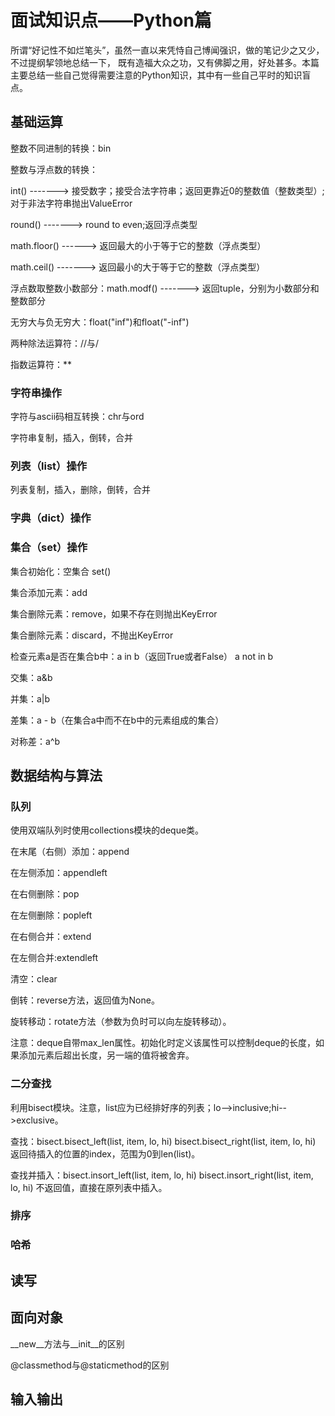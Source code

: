 # 面试知识点——Python篇


所谓“好记性不如烂笔头”，虽然一直以来凭恃自己博闻强识，做的笔记少之又少，不过提纲挈领地总结一下，
既有造福大众之功，又有佛脚之用，好处甚多。本篇主要总结一些自己觉得需要注意的Python知识，其中有一些自己平时的知识盲点。

## 基础运算

整数不同进制的转换：bin

整数与浮点数的转换：

int() -------> 接受数字；接受合法字符串；返回更靠近0的整数值（整数类型）;对于非法字符串抛出ValueError

round() -------> round to even;返回浮点类型

math.floor() ------> 返回最大的小于等于它的整数（浮点类型）

math.ceil() -------> 返回最小的大于等于它的整数（浮点类型）

浮点数取整数小数部分：math.modf() -------> 返回tuple，分别为小数部分和整数部分

无穷大与负无穷大：float("inf")和float("-inf")

两种除法运算符：//与/

指数运算符：**

### 字符串操作

字符与ascii码相互转换：chr与ord

字符串复制，插入，倒转，合并

### 列表（list）操作

列表复制，插入，删除，倒转，合并

### 字典（dict）操作

### 集合（set）操作

集合初始化：空集合 set()

集合添加元素：add

集合删除元素：remove，如果不存在则抛出KeyError

集合删除元素：discard，不抛出KeyError

检查元素a是否在集合b中：a in b（返回True或者False） a not in b

交集：a&b

并集：a|b

差集：a - b（在集合a中而不在b中的元素组成的集合）

对称差：a^b

## 数据结构与算法

### 队列

使用双端队列时使用collections模块的deque类。

在末尾（右侧）添加：append

在左侧添加：appendleft

在右侧删除：pop

在左侧删除：popleft

在右侧合并：extend

在左侧合并:extendleft

清空：clear

倒转：reverse方法，返回值为None。

旋转移动：rotate方法（参数为负时可以向左旋转移动）。

注意：deque自带max_len属性。初始化时定义该属性可以控制deque的长度，如果添加元素后超出长度，另一端的值将被舍弃。

### 二分查找

利用bisect模块。注意，list应为已经排好序的列表；lo-->inclusive;hi-->exclusive。

查找：bisect.bisect_left(list, item, lo, hi)
    bisect.bisect_right(list, item, lo, hi)
    返回待插入的位置的index，范围为0到len(list)。
    
查找并插入：bisect.insort_left(list, item, lo, hi)
  bisect.insort_right(list, item, lo, hi)
  不返回值，直接在原列表中插入。

### 排序

### 哈希

## 读写

## 面向对象

__new__方法与__init__的区别

@classmethod与@staticmethod的区别

## 输入输出



